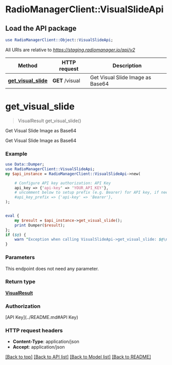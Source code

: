 # RadioManagerClient::VisualSlideApi

## Load the API package
```perl
use RadioManagerClient::Object::VisualSlideApi;
```

All URIs are relative to *https://staging.radiomanager.io/api/v2*

Method | HTTP request | Description
------------- | ------------- | -------------
[**get_visual_slide**](VisualSlideApi.md#get_visual_slide) | **GET** /visual | Get Visual Slide Image as Base64


# **get_visual_slide**
> VisualResult get_visual_slide()

Get Visual Slide Image as Base64

Get Visual Slide Image as Base64

### Example 
```perl
use Data::Dumper;
use RadioManagerClient::VisualSlideApi;
my $api_instance = RadioManagerClient::VisualSlideApi->new(

    # Configure API key authorization: API Key
    api_key => {'api-key' => 'YOUR_API_KEY'},
    # uncomment below to setup prefix (e.g. Bearer) for API key, if needed
    #api_key_prefix => {'api-key' => 'Bearer'},
);


eval { 
    my $result = $api_instance->get_visual_slide();
    print Dumper($result);
};
if ($@) {
    warn "Exception when calling VisualSlideApi->get_visual_slide: $@\n";
}
```

### Parameters
This endpoint does not need any parameter.

### Return type

[**VisualResult**](VisualResult.md)

### Authorization

[API Key](../README.md#API Key)

### HTTP request headers

 - **Content-Type**: application/json
 - **Accept**: application/json

[[Back to top]](#) [[Back to API list]](../README.md#documentation-for-api-endpoints) [[Back to Model list]](../README.md#documentation-for-models) [[Back to README]](../README.md)

